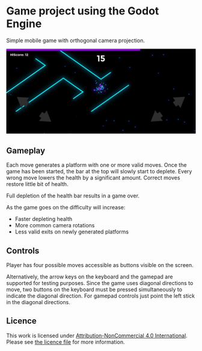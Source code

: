 # Game project using the Godot Engine
Simple mobile game with orthogonal camera projection.

![Alt Game screenshot](https://github.com/Pomoc48/godot/blob/main/assets/screenshots/screenshot.jpg)

## Gameplay
Each move generates a platform with one or more valid moves.
Once the game has been started, the bar at the top will slowly start to deplete.
Every wrong move lowers the health by a significant amount. Correct moves restore little bit of health.

Full depletion of the health bar results in a game over.

As the game goes on the difficulty will increase:
* Faster depleting health
* More common camera rotations
* Less valid exits on newly generated platforms

## Controls
Player has four possible moves accessible as buttons visible on the screen.

Alternatively, the arrow keys on the keyboard and the gamepad are supported for testing purposes.
Since the game uses diagonal directions to move, two buttons on the keyboard must be pressed simultaneously to indicate the diagonal direction.
For gamepad controls just point the left stick in the diagonal directions.

## Licence
This work is licensed under [Attribution-NonCommercial 4.0 International](https://creativecommons.org/licenses/by-nc/4.0/legalcode). Please see [the licence file](LICENCE.md) for more information.

